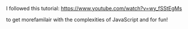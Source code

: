 I followed this tutorial: https://www.youtube.com/watch?v=wy_fSStEgMs

to get morefamilair with the complexities of JavaScript and for fun!
